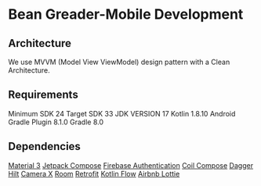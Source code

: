 # Bean Greader-Mobile Development

## Architecture
We use MVVM (Model View ViewModel) design pattern with a Clean Architecture.

## Requirements
Minimum SDK 24
Target SDK 33
JDK VERSION 17
Kotlin 1.8.10
Android Gradle Plugin 8.1.0
Gradle 8.0

## Dependencies
[Material 3]("https://m3.material.io/")
[Jetpack Compose]("https://developer.android.com/jetpack/compose?gclid=Cj0KCQjwj_ajBhCqARIsAA37s0y845dTgL-gmRYWyATAUEanz3qTYdGRUZMQC_tI8sj3N6QgtWTDLlkaAm5YEALw_wcB&gclsrc=aw.ds&hl=id")
[Firebase Authentication]("https://firebase.google.com/docs/auth?hl=id")
[Coil Compose]("https://coil-kt.github.io/coil/compose/")
[Dagger Hilt]("https://developer.android.com/training/dependency-injection/hilt-android?hl=id")
[Camera X]("https://developer.android.com/training/camerax?hl=id")
[Room]("https://developer.android.com/training/data-storage/room?hl=id")
[Retrofit]("https://square.github.io/retrofit/")
[Kotlin Flow]("https://developer.android.com/kotlin/flow?hl=id")
[Airbnb Lottie]("https://github.com/airbnb/lottie-android")
